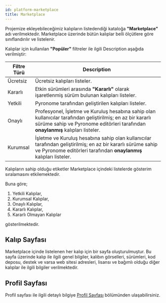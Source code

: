```yaml
---
id: platform-marketplace
title: Marketplace
---
```


<a id="aHeaderMenuAnchor" data-header-menu="Docs"></a>

Projemize ekleyebileceğimiz kalıpların listedendiği kataloğa **"Marketplace"** adı verilmektedir. Marketplace üzerinde bütün kalıplar belli ölçütlere göre sınıflandırılır ve listelenir.

Kalıplar için kullanılan **"Popüler"** filtreler ile ilgili Description aşağıda verilmiştir:

| Filtre Türü | Description |
| ------ | ------ |
| Ücretsiz | Ücretsiz kalıpları listeler. |
| Kararlı | Etkin sürümleri arasında **"Kararlı"** olarak işaretlenmiş sürüm bulunan kalıpları listeler. |
| Yetkili | Pyronome tarafından geliştirilen kalıpları listeler. |
| Onaylı | Profesyonel, İşletme ve Kuruluş hesabına sahip olan kullanıcılar tarafından geliştirilmiş; en az bir kararlı sürüme sahip ve Pyronome editörleri tarafından **onaylanmış** kalıpları listeler. |
| Kurumsal | İşletme ve Kuruluş hesabına sahip olan kullanıcılar tarafından geliştirilmiş; en az bir kararlı sürüme sahip ve Pyronome editörleri tarafından **onaylanmış** kalıpları listeler. |

Kalıpların sahip olduğu etiketler Marketplace içindeki listelerde gösterim sıralamasını etkilemektedir.

Buna göre;

1. Yetkili Kalıplar,
2. Kurumsal Kalıplar,
3. Onaylı Kalıplar,
4. Kararlı Kalıplar,
5. Kararlı Olmayan Kalıplar

gösterilmektedir.

## Kalıp Sayfası
Marketplace içinde listelenen her kalıp için bir sayfa oluşturulmuştur. Bu sayfa üzerinde kalıp ile ilgili genel bilgiler, kalıbın görselleri, sürümleri, kod deposu, destek ve varsa web sitesi adresleri, lisansı ve bağımlı olduğu diğer kalıplar ile ilgili bilgiler verilmektedir.

## Profil Sayfası
Profil sayfası ile ilgili detaylı bilgiye [Profil Sayfası](/latest/tr/docs/platform-kullanici-profili#profil-sayfası) bölümünden ulaşabilirsiniz.